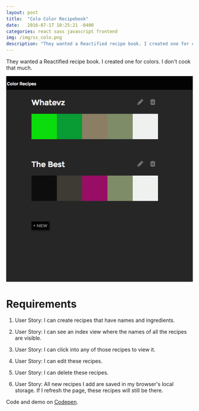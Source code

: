 ```yaml
---
layout: post
title:  "Colo Color Recipebook"
date:   2016-07-17 10:25:21 -0400
categories: react sass javascript frontend
img: /img/ss_colo.png
description: "They wanted a Reactified recipe book. I created one for colors. I don't cook that much."
---
```


They wanted a Reactified recipe book. I created one for colors. I don't cook that much.

![Project screenshot](/img/gif_colo.gif)

# Requirements

1. User Story: I can create recipes that have names and ingredients.

2. User Story: I can see an index view where the names of all the recipes are visible.

3. User Story: I can click into any of those recipes to view it.

4. User Story: I can edit these recipes.

5. User Story: I can delete these recipes.

6. User Story: All new recipes I add are saved in my browser's local storage. If I refresh the page, these recipes will still be there.

Code and demo on [Codepen](http://codepen.io/fraziern/pen/RapvBJ).
